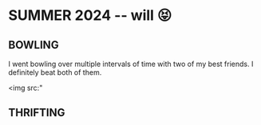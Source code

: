 # SUMMER 2024 -- will 😝

## BOWLING

I went bowling over multiple intervals of time with two of my best friends. I definitely beat both of them.

<img src:"

## THRIFTING

